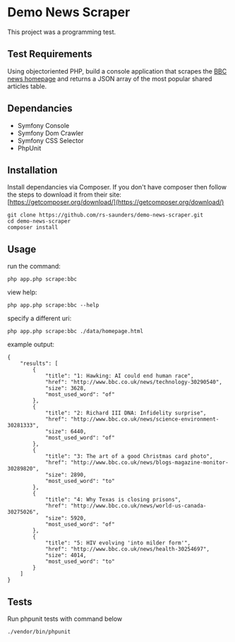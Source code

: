 # Demo News Scraper

This project was a programming test. 

## Test Requirements
Using object­oriented PHP, build a console application that scrapes the [BBC news
homepage](http://www.bbc.co.uk/news/) and returns a JSON array of the most popular
shared articles table.

## Dependancies

* Symfony Console
* Symfony Dom Crawler
* Symfony CSS Selector
* PhpUnit

## Installation
Install dependancies via Composer. If you don't have composer then follow the steps 
to download it from their site: [https://getcomposer.org/download/](https://getcomposer.org/download/)

```
git clone https://github.com/rs-saunders/demo-news-scraper.git
cd demo-news-scraper
composer install
```

## Usage

run the command:

`php app.php scrape:bbc`

view help:

`php app.php scrape:bbc --help`

specify a different uri:

`php app.php scrape:bbc ./data/homepage.html`

example output:

```
{
    "results": [
        {
            "title": "1: Hawking: AI could end human race",
            "href": "http://www.bbc.co.uk/news/technology-30290540",
            "size": 3628,
            "most_used_word": "of"
        },
        {
            "title": "2: Richard III DNA: Infidelity surprise",
            "href": "http://www.bbc.co.uk/news/science-environment-30281333",
            "size": 6440,
            "most_used_word": "of"
        },
        {
            "title": "3: The art of a good Christmas card photo",
            "href": "http://www.bbc.co.uk/news/blogs-magazine-monitor-30289820",
            "size": 2890,
            "most_used_word": "to"
        },
        {
            "title": "4: Why Texas is closing prisons",
            "href": "http://www.bbc.co.uk/news/world-us-canada-30275026",
            "size": 5920,
            "most_used_word": "of"
        },
        {
            "title": "5: HIV evolving 'into milder form'",
            "href": "http://www.bbc.co.uk/news/health-30254697",
            "size": 4014,
            "most_used_word": "to"
        }
    ]
}
```

## Tests
Run phpunit tests with command below

`./vendor/bin/phpunit`